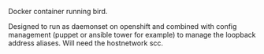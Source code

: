 Docker container running bird.

Designed to run as daemonset on openshift and combined with config management (puppet or ansible tower for example) to manage the loopback address aliases. Will need the hostnetwork scc.
